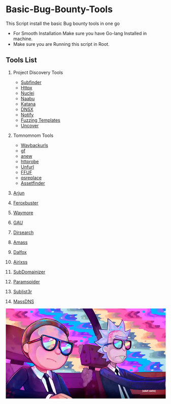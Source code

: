 # Basic-Bug-Bounty-Tools
This Script install the basic Bug bounty tools in one go 
- For Smooth Installation Make sure you have Go-lang Installed in machine.
- Make sure you are Running this script in Root.
## Tools List
1. Project Discovery Tools
   - [Subfinder](https://github.com/projectdiscovery/subfinder)
   - [Httpx](https://github.com/projectdiscovery/httpx)
   - [Nuclei](https://github.com/projectdiscovery/nuclei)
   - [Naabu](https://github.com/projectdiscovery/naabu)
   - [Katana](https://github.com/projectdiscovery/katana)
   - [DNSX](https://github.com/projectdiscovery/dnsx)
   - [Notify](https://github.com/projectdiscovery/notify)
   - [Fuzzing Templates](https://github.com/projectdiscovery/fuzzing-templates)
   - [Uncover](https://github.com/projectdiscovery/uncover)

2. Tomnomnom Tools
   - [Waybackurls](https://github.com/tomnomnom/waybackurls)
   - [gf](https://github.com/tomnomnom/gf)
   - [anew](https://github.com/tomnomnom/anew)
   - [httprobe](https://github.com/tomnomnom/httprobe)
   - [Unfurl](https://github.com/tomnomnom/unfurl)
   - [FFUF](https://github.com/tomnomnom/ffuf)
   - [qsreplace](https://github.com/tomnomnom/qsreplace)
   - [Assetfinder](https://github.com/tomnomnom/assetfinder)

3. [Arjun](https://github.com/s0md3v/Arjun)
4. [Feroxbuster](https://github.com/epi052/feroxbuster)
5. [Waymore](https://github.com/xnl-h4ck3r/waymore)
6. [GAU](https://github.com/lc/gau#installation)
7. [Dirsearch](https://github.com/maurosoria/dirsearch)
8. [Amass](https://github.com/owasp-amass/amass)
9. [Dalfox](https://github.com/hahwul/dalfox#how-to-install)
10. [Airixss](https://github.com/ferreiraklet/airixss)
11. [SubDomainizer](https://github.com/nsonaniya2010/SubDomainizer)
12. [Paramspider](https://github.com/devanshbatham/ParamSpider)
13. [Sublist3r](https://github.com/aboul3la/Sublist3r)
14. [MassDNS](https://github.com/blechschmidt/massdns)
    
    
![ThankYou !!](https://github.com/NITIN911/Basic-Bug-Bounty-Tools-/blob/main/3MBhZ1Ng4Q23Y5Jf2X6jaeqbm8IknW02ewfwpLQX20k.png) 
